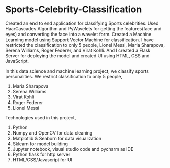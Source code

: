 # Sports-Celebrity-Classification
Created an end to end application for classifying Sports celebrities. 
Used HaarCascades Algorithm and PyWavelets for getting the features(face and eyes) and converting the face into a wavelet form.
Created a Machine Learning model using Support Vector Machine for classification. 
I have restricted the classification to only 5 people, Lionel Messi, Maria Sharapova, Serena Williams, Roger Federer, and Virat Kohli. 
And I created a Flask Server for deploying the model and created UI using HTML, CSS and JavaScript.

In this data science and machine learning project, we classify sports personalities. We restrict classification to only 5 people,
1. Maria Sharapova
2. Serena Williams
3. Virat Kohli
4. Roger Federer
5. Lionel Messi

Technologies used in this project,
1. Python
2. Numpy and OpenCV for data cleaning
3. Matplotlib & Seaborn for data visualization
4. Sklearn for model building
5. Jupyter notebook, visual studio code and pycharm as IDE
6. Python flask for http server
7. HTML/CSS/Javascript for UI
